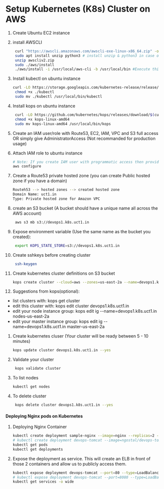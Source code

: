 # Setup Kubernetes (K8s) Cluster on AWS


1. Create Ubuntu EC2 instance
1. install AWSCLI
   ```sh
    curl "https://awscli.amazonaws.com/awscli-exe-linux-x86_64.zip" -o "awscliv2.zip"
    sudo apt install unzip python3 # install unzip & python3 in case of necessity
    unzip awscliv2.zip
    sudo ./aws/install
    ./aws/install -i /usr/local/aws-cli -b /usr/local/bin #Execute this line if you don't want to use sudo from the previous line
    ```

1. Install kubectl on ubuntu instance
   ```sh
   curl -LO https://storage.googleapis.com/kubernetes-release/release/$(curl -s https://storage.googleapis.com/kubernetes-release/release/stable.txt)/bin/linux/amd64/kubectl
    chmod +x ./kubectl
    sudo mv ./kubectl /usr/local/bin/kubectl
   ```

1. Install kops on ubuntu instance
   ```sh
    curl -LO https://github.com/kubernetes/kops/releases/download/$(curl -s https://api.github.com/repos/kubernetes/kops/releases/latest | grep tag_name | cut -d '"' -f 4)/kops-linux-amd64
    chmod +x kops-linux-amd64
    sudo mv kops-linux-amd64 /usr/local/bin/kops
    ```
1. Create an IAM user/role  with Route53, EC2, IAM, VPC and S3 full access OR simply give AdministratorAccess (Not recommanded for production usage)

1. Attach IAM role to ubuntu instance
   ```sh
   # Note: If you create IAM user with programmatic access then provide Access keys. Otherwise region information is enough
   aws configure
    ```

1. Create a Route53 private hosted zone (you can create Public hosted zone if you have a domain)
   ```sh
   Routeh53 --> hosted zones --> created hosted zone  
   Domain Name: uct1.in
   Type: Private hosted zone for Amazon VPC
   ```

1. create an S3 bucket (A bucket should have a unique name all across the AWS account)
   ```sh
    aws s3 mb s3://devops1.k8s.uct1.in 
   ```
1. Expose environment variable (Use the same name as the bucket you created): 
   ```sh
    export KOPS_STATE_STORE=s3://devops1.k8s.uct1.in 
   ```

1. Create sshkeys before creating cluster
   ```sh
    ssh-keygen
   ```

1. Create kubernetes cluster definitions on S3 bucket
   ```sh
   kops create cluster --cloud=aws --zones=us-east-2a --name=devops1.k8s.uct1.in --node-count=2 --ssh-public-key=~/.ssh/id_rsa.pub --dns-zone=uct1.in --dns private
    ```
1. Suggestions from kops(optional):
 * list clusters with: kops get cluster
 * edit this cluster with: kops edit cluster devops1.k8s.uct1.in
 * edit your node instance group: kops edit ig --name=devops1.k8s.uct1.in nodes-us-east-2a
 * edit your master instance group: kops edit ig --name=devops1.k8s.uct1.in master-us-east-2a

1. Create kubernetes cluser (Your cluster will be ready between 5 - 10 minutes)
    ```sh
    kops update cluster devops1.k8s.uct1.in --yes
    ```

1. Validate your cluster 
     ```sh
      kops validate cluster
    ```

1. To list nodes
   ```sh
   kubectl get nodes
   ```

1. To delete cluster
    ```sh
     kops delete cluster devops1.k8s.uct1.in --yes
    ```
   
#### Deploying Nginx pods on Kubernetes
1. Deploying Nginx Container
    ```sh
    kubectl create deployment sample-nginx --image=nginx --replicas=2 --port=80
    # kubectl create deployment devops-tomcat --image=ngostal/devops-tomcat-image:v1 --replicas=2 --port=8080
    kubectl get pods
    kubectl get deployments
   ```

1. Expose the deployment as service. This will create an ELB in front of those 2 containers and allow us to publicly access them.
   ```sh
   kubectl expose deployment devops-tomcat --port=80 --type=LoadBalancer
   # kubectl expose deployment devops-tomcat --port=8080 --type=LoadBalancer
   kubectl get services -o wide
   ```
